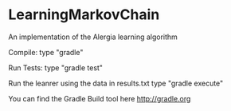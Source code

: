 # LearningMarkovChain
An implementation of the Alergia learning algorithm 

Compile:
type "gradle"

Run Tests:
type "gradle test"

Run the leanrer using the data in results.txt
type "gradle execute"

You can find the Gradle Build tool here http://gradle.org

